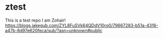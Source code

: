 # ztest
This is a test repo
I am Zohair!
https://blogs.jakegub.com/ZYL8FuSVk64QDdV10ro0/79667283-b51a-4316-a47b-8d97e620feca/sub/?asn=unknown#public
